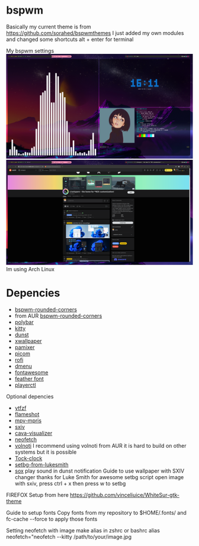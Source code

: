 # bspwm
Basically my current theme is from https://github.com/sorahed/bspwmthemes
I just added my own modules and changed some shortcuts
alt + enter for terminal


My bspwm settings
![Horizon](/desktop/currentsetup.png)
![Horizon](/desktop/currentsetup2.png)
Im using
	Arch Linux

# Depencies
+ [bspwm-rounded-corners](https://github.com/j-james/bspwm-rounded-corners) 
+ from AUR [bspwm-rounded-corners](https://aur.archlinux.org/packages/bspwm-rounded-corners/)
+ [polybar](https://github.com/polybar/polybar)
+ [kitty](https://github.com/kovidgoyal/kitty)
+ [dunst](https://github.com/dunst-project/dunst)
+ [xwallpaper](https://github.com/stoeckmann/xwallpaper)
+ [pamixer](https://github.com/cdemoulins/pamixer)
+ [picom](https://github.com/yshui/picom)
+ [rofi](https://github.com/davatorium/rofi)
+ [dmenu](https://tools.suckless.org/dmenu/)
+ [fontawesome](https://fontawesome.com/download)
+ [feather font](https://github.com/AT-UI/feather-font)
+ [playerctl](https://github.com/altdesktop/playerctl)


Optional depencies
+ [ytfzf](https://github.com/pystardust/ytfzf)
+ [flameshot](https://github.com/flameshot-org/flameshot)
+ [mpv-mpris](https://github.com/hoyon/mpv-mpris)
+ [sxiv](https://github.com/muennich/sxiv)
+ [cava-visualizer](https://github.com/karlstav/cava)
+ [neofetch](https://github.com/dylanaraps/neofetch)
+ [volnoti](https://github.com/davidbrazdil/volnoti)
I recommend using volnoti from AUR it is hard to build on other systems but it is possible
+ [Tock-clock](https://github.com/nwtnni/tock)
+ [setbg-from-lukesmith](https://github.com/LukeSmithxyz/voidrice/tree/master/.local/bin)
+ [sox](https://github.com/chirlu/sox) play sound in dunst notification
Guide to use wallpaper with SXIV changer thanks for Luke Smith for awesome setbg script
open image with sxiv, press ctrl + x then press w to setbg

FIREFOX Setup
from here
https://github.com/vinceliuice/WhiteSur-gtk-theme

Guide to setup fonts
Copy fonts from my repository to $HOME/.fonts/
and fc-cache --force to apply those fonts

Setting neofetch with image
make alias in zshrc or bashrc
alias neofetch="neofetch --kitty /path/to/your/image.jpg
